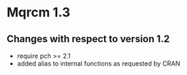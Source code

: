 Mqrcm 1.3
=============

Changes with respect to version 1.2
------------------
* require pch >= 2.1
* added alias to internal functions as requested by CRAN
